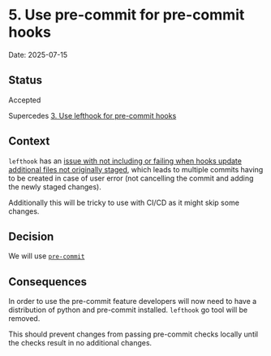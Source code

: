# 5. Use pre-commit for pre-commit hooks

Date: 2025-07-15

## Status

Accepted

Supercedes [3. Use lefthook for pre-commit hooks](0003-use-pre-commit-hooks.md)

## Context

`lefthook` has an [issue with not including or failing when hooks update additional
files not originally staged](https://github.com/evilmartians/lefthook/discussions/580),
which leads to multiple commits having to be created in case of user error (not cancelling
the commit and adding the newly staged changes).

Additionally this will be tricky to use with CI/CD as it might skip some changes.

## Decision

We will use [`pre-commit`](https://pre-commit.com/)

## Consequences

In order to use the pre-commit feature developers will now need to have a distribution
of python and pre-commit installed. `lefthook` go tool will be removed.

This should prevent changes from passing pre-commit checks locally until the checks
result in no additional changes.
